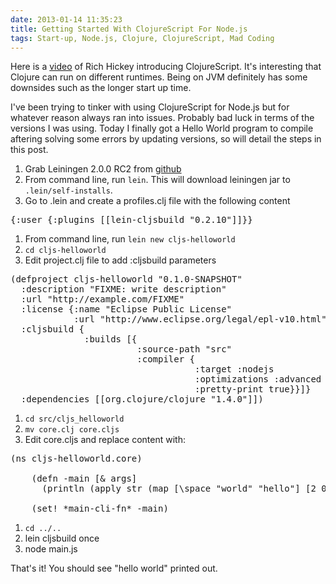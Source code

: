 ```yaml
---
date: 2013-01-14 11:35:23
title: Getting Started With ClojureScript For Node.js
tags: Start-up, Node.js, Clojure, ClojureScript, Mad Coding
---
```

Here is a [video][1] of Rich Hickey introducing ClojureScript. It's interesting
that Clojure can run on different runtimes. Being on JVM definitely has some
downsides such as the longer start up time.

I've been trying to tinker with using ClojureScript for Node.js but for whatever
reason always ran into issues. Probably bad luck in terms of the versions I was
using. Today I finally got a Hello World program to compile aftering solving
some errors by updating versions, so will detail the steps in this post.

1. Grab Leiningen 2.0.0 RC2 from [github][2]
1. From command line, run `lein`. This will download leiningen jar to
   `.lein/self-installs`.
1. Go to .lein and create a profiles.clj file with the following content
<pre class="brush:clojure">
{:user {:plugins [[lein-cljsbuild "0.2.10"]]}}
</pre>
1. From command line, run `lein new cljs-helloworld`
1. `cd cljs-helloworld`
1. Edit project.clj file to add :cljsbuild parameters
<pre class="brush:clojure">
(defproject cljs-helloworld "0.1.0-SNAPSHOT"
  :description "FIXME: write description"
  :url "http://example.com/FIXME"
  :license {:name "Eclipse Public License"
            :url "http://www.eclipse.org/legal/epl-v10.html"}
  :cljsbuild {
              :builds [{
                        :source-path "src"
                        :compiler {
                                   :target :nodejs
                                   :optimizations :advanced
                                   :pretty-print true}}]}
  :dependencies [[org.clojure/clojure "1.4.0"]])
</pre>
1. `cd src/cljs_helloworld`
1. `mv core.clj core.cljs`
1. Edit core.cljs and replace content with:
<pre class="brush:clojure">
(ns cljs-helloworld.core)

    (defn -main [& args]
      (println (apply str (map [\space "world" "hello"] [2 0 1]))))

    (set! *main-cli-fn* -main)
</pre>
1. `cd ../..`
1. lein cljsbuild once
1. node main.js

That's it! You should see "hello world" printed out.

  [1]: http://blip.tv/clojure/rich-hickey-unveils-clojurescript-5399498
  [2]: https://github.com/technomancy/leiningen
